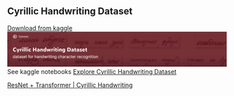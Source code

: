 ## Cyrillic Handwriting Dataset
[Download from kaggle](https://www.kaggle.com/constantinwerner/cyrillic-handwriting-dataset)
![Image](https://github.com/ZackPashkin/Cyrillic-Handwriting-Dataset/blob/main/dataset.jpg)
See kaggle notebooks 
[Explore Cyrillic Handwriting Dataset](https://www.kaggle.com/constantinwerner/explore-cyrillic-handwriting-dataset) 

[ResNet + Transformer | Cyrillic Handwriting](https://www.kaggle.com/constantinwerner/resnet-transformer-cyrillic-handwriting) 

